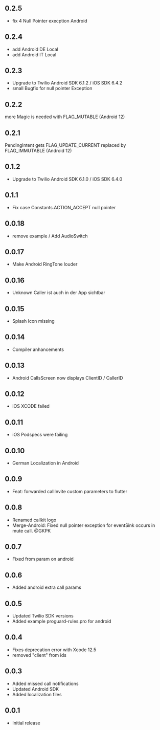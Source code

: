 ## 0.2.5
* fix 4 Null Pointer execption Android

## 0.2.4
* add Android DE Local
* add Android IT Local

## 0.2.3
* Upgrade to Twilio Android SDK 6.1.2 / iOS SDK 6.4.2
* small Bugfix for null pointer Exception

## 0.2.2
more Magic is needed with FLAG_MUTABLE (Android 12)

## 0.2.1
PendingIntent gets FLAG_UPDATE_CURRENT replaced by FLAG_IMMUTABLE (Android 12)

## 0.1.2 
* Upgrade to Twilio Android SDK 6.1.0 / iOS SDK 6.4.0

## 0.1.1
* Fix case Constants.ACTION_ACCEPT null pointer

## 0.0.18
* remove example / Add AudioSwitch

## 0.0.17
* Make Android RingTone louder

## 0.0.16
* Unknown Caller ist auch in der App sichtbar

## 0.0.15
* Splash Icon missing

## 0.0.14
* Compiler anhancements

## 0.0.13
* Android CallsScreen now displays ClientID / CallerID

## 0.0.12
* iOS XCODE failed

## 0.0.11
* iOS Podspecs were failing

## 0.0.10
* German Localization in Android

## 0.0.9
* Feat: forwarded callInvite custom parameters to flutter

## 0.0.8
* Renamed callkit logo
* Merge-Android: Fixed null pointer exception for eventSink occurs in mute call. @GKPK

## 0.0.7
* Fixed from param on android

## 0.0.6
* Added android extra call params

## 0.0.5
* Updated Twilio SDK versions
* Added example proguard-rules.pro for android

## 0.0.4
* Fixes deprecation error with Xcode 12.5
* removed "client" from ids

## 0.0.3
* Added missed call notifications
* Updated Android SDK
* Added localization files

## 0.0.1

* Initial release
